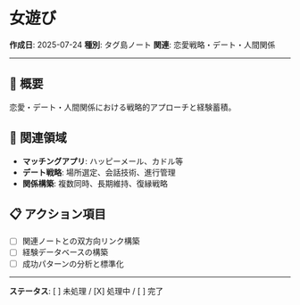 # 女遊び

**作成日**: 2025-07-24
**種別**: タグ島ノート
**関連**: 恋愛戦略・デート・人間関係

---

## 📝 概要
恋愛・デート・人間関係における戦略的アプローチと経験蓄積。

## 🔗 関連領域
- **マッチングアプリ**: ハッピーメール、カドル等
- **デート戦略**: 場所選定、会話技術、進行管理
- **関係構築**: 複数同時、長期維持、復縁戦略

## 📋 アクション項目
- [ ] 関連ノートとの双方向リンク構築
- [ ] 経験データベースの構築
- [ ] 成功パターンの分析と標準化

---

**ステータス**: [ ] 未処理 / [X] 処理中 / [ ] 完了
